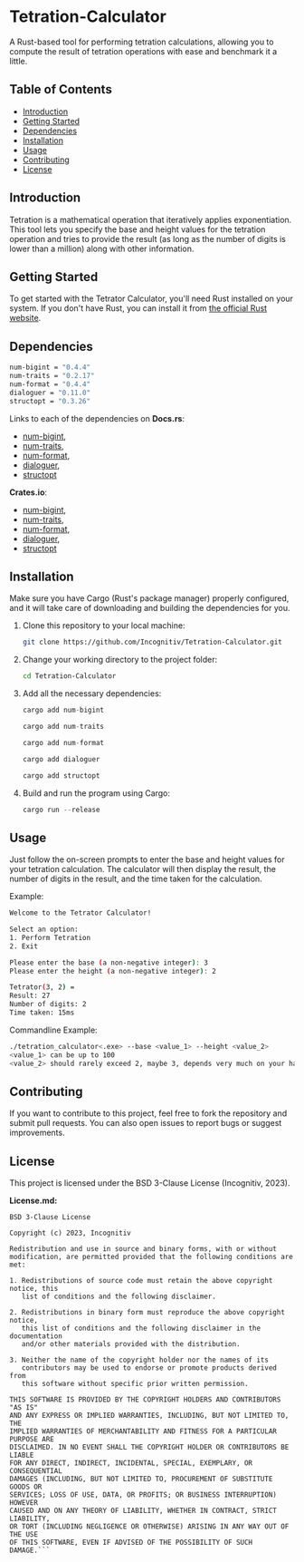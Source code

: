 # Tetration-Calculator
A Rust-based tool for performing tetration calculations, allowing you to compute the result of tetration operations with ease and benchmark it a little.

## Table of Contents

- [Introduction](#introduction)
- [Getting Started](#getting-started)
- [Dependencies](#dependencies)
- [Installation](#installation)
- [Usage](#usage)
- [Contributing](#contributing)
- [License](#license)

## Introduction

Tetration is a mathematical operation that iteratively applies exponentiation. This tool lets you specify the base and height values for the tetration operation and tries to provide the result (as long as the number of digits is lower than a million) along with other information.

## Getting Started

To get started with the Tetrator Calculator, you'll need Rust installed on your system. If you don't have Rust, you can install it from [the official Rust website](https://www.rust-lang.org/tools/install).


## Dependencies
  ```bash
  num-bigint = "0.4.4"
  num-traits = "0.2.17"
  num-format = "0.4.4"
  dialoguer = "0.11.0"
  structopt = "0.3.26"
  ```

  Links to each of the dependencies on **Docs.rs**:
  
  - [num-bigint](https://docs.rs/num-bigint/latest/num_bigint/),   
  - [num-traits](https://docs.rs/num-traits/latest/num_traits/), 
  - [num-format](https://docs.rs/num-format/latest/num_format/),
  - [dialoguer](https://docs.rs/dialoguer/latest/dialoguer/),
  - [structopt](https://docs.rs/structopt/latest/structopt/)

  **Crates.io**:
  
  - [num-bigint](https://crates.io/crates/num_bigint),
  - [num-traits](https://crates.io/crates/num_traits),
  - [num-format](https://crates.io/crates/num_format),
  - [dialoguer](https://crates.io/crates/dialoguer),
  - [structopt](https://crates.io/crates/structopt)
  

## Installation

Make sure you have Cargo (Rust's package manager) properly configured, and it will take care of downloading and building the dependencies for you.
1. Clone this repository to your local machine:

   ```bash
   git clone https://github.com/Incognitiv/Tetration-Calculator.git
   ```

2. Change your working directory to the project folder:
   
   ```bash
   cd Tetration-Calculator
   ```

4. Add all the necessary dependencies:
   
   ```rust
   cargo add num-bigint
   ```
   ```rust
   cargo add num-traits
   ```
   ```rust
   cargo add num-format
   ```
   ```rust
   cargo add dialoguer
   ```
   ```rust
   cargo add structopt
   ```

5. Build and run the program using Cargo:
   
   ```rust
   cargo run --release
   ```
   
## Usage

Just follow the on-screen prompts to enter the base and height values for your tetration calculation. The calculator will then display the result, the number of digits in the result, and the time taken for the calculation.

Example:
  ```bash
  Welcome to the Tetrator Calculator!

  Select an option:
  1. Perform Tetration
  2. Exit

  Please enter the base (a non-negative integer): 3
  Please enter the height (a non-negative integer): 2

  Tetrator(3, 2) =
  Result: 27
  Number of digits: 2
  Time taken: 15ms
  ```

Commandline Example:
  ```bash
  ./tetration_calculator<.exe> --base <value_1> --height <value_2>
  <value_1> can be up to 100
  <value_2> should rarely exceed 2, maybe 3, depends very much on your hardware
  ```

## Contributing

If you want to contribute to this project, feel free to fork the repository and submit pull requests. You can also open issues to report bugs or suggest improvements.

## License

This project is licensed under the BSD 3-Clause License (Incognitiv, 2023).

**License.md:**

```plaintext
BSD 3-Clause License

Copyright (c) 2023, Incognitiv

Redistribution and use in source and binary forms, with or without
modification, are permitted provided that the following conditions are met:

1. Redistributions of source code must retain the above copyright notice, this
   list of conditions and the following disclaimer.

2. Redistributions in binary form must reproduce the above copyright notice,
   this list of conditions and the following disclaimer in the documentation
   and/or other materials provided with the distribution.

3. Neither the name of the copyright holder nor the names of its
   contributors may be used to endorse or promote products derived from
   this software without specific prior written permission.

THIS SOFTWARE IS PROVIDED BY THE COPYRIGHT HOLDERS AND CONTRIBUTORS "AS IS"
AND ANY EXPRESS OR IMPLIED WARRANTIES, INCLUDING, BUT NOT LIMITED TO, THE
IMPLIED WARRANTIES OF MERCHANTABILITY AND FITNESS FOR A PARTICULAR PURPOSE ARE
DISCLAIMED. IN NO EVENT SHALL THE COPYRIGHT HOLDER OR CONTRIBUTORS BE LIABLE
FOR ANY DIRECT, INDIRECT, INCIDENTAL, SPECIAL, EXEMPLARY, OR CONSEQUENTIAL
DAMAGES (INCLUDING, BUT NOT LIMITED TO, PROCUREMENT OF SUBSTITUTE GOODS OR
SERVICES; LOSS OF USE, DATA, OR PROFITS; OR BUSINESS INTERRUPTION) HOWEVER
CAUSED AND ON ANY THEORY OF LIABILITY, WHETHER IN CONTRACT, STRICT LIABILITY,
OR TORT (INCLUDING NEGLIGENCE OR OTHERWISE) ARISING IN ANY WAY OUT OF THE USE
OF THIS SOFTWARE, EVEN IF ADVISED OF THE POSSIBILITY OF SUCH DAMAGE.```
